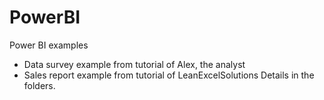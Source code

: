 # PowerBI
Power BI examples
- Data survey example from tutorial of Alex, the analyst
- Sales report example from tutorial of LeanExcelSolutions
Details in the folders.
